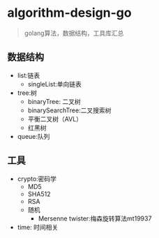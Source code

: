 # algorithm-design-go
>golang算法，数据结构，工具库汇总

## 数据结构

+ list:链表
    - singleList:单向链表
+ tree:树
    - binaryTree: 二叉树
    - binarySearchTree:二叉搜索树
    - 平衡二叉树（AVL）
    - 红黑树
+ queue:队列    

## 工具

+ crypto:密码学
    - MD5
    - SHA512
    - RSA
    - 随机
        - Mersenne twister:梅森旋转算法mt19937
+ time: 时间相关
    